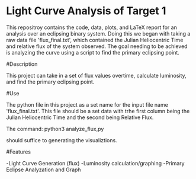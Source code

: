 # Light Curve Analysis of Target 1
This repositroy contains the code, data, plots, and LaTeX report for an analysis over an 
eclipsing binary system. Doing this we began with taking a raw data file 'flux_final.txt', which 
contained the Julian Heliocentric Time and relative flux of the system observed. The goal needing 
to be achieved is analyzing the curve using a script to find the primary eclipsing point. 

#Description

This project can take in a set of flux values overtime, calculate luminosity, and find the 
primary eclipsing point. 

#Use 

The python file in this project as a set name for the input file name 'flux_final.txt'. This file
should be a set data with trhe first column being the Julian Heliocentric Time and the second being 
Relative Flux. 

The command: python3 analyze_flux,py

should suffice to generating the visualiztions. 


#Features

-Light Curve Generation (flux) 
-Luminosity calculation/graphing
-Primary Eclipse Analyzation and Graph
